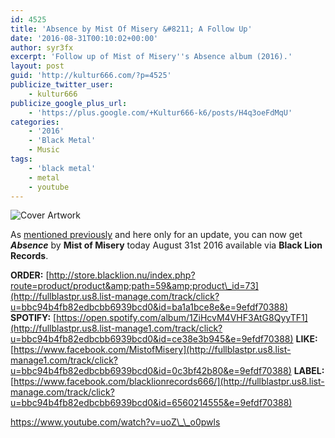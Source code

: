 ```yaml
---
id: 4525
title: 'Absence by Mist Of Misery &#8211; A Follow Up'
date: '2016-08-31T00:10:02+00:00'
author: syr3fx
excerpt: 'Follow up of Mist of Misery''s Absence album (2016).'
layout: post
guid: 'http://kultur666.com/?p=4525'
publicize_twitter_user:
    - kultur666
publicize_google_plus_url:
    - 'https://plus.google.com/+Kultur666-k6/posts/H4q3oeFdMqU'
categories:
    - '2016'
    - 'Black Metal'
    - Music
tags:
    - 'black metal'
    - metal
    - youtube
---
```


![Cover Artwork](http://localhost:8080/wp-content/uploads/2016/07/cover-artwork.jpg?w=680)

As [mentioned previously](http://kultur666.com/2016/08/01/absence-by-mist-of-misery-a-comment/) and here only for an update, you can now get ***Absence*** by **Mist of Misery** today August 31st 2016 available via **Black Lion Records**.

**ORDER:** [http://store.blacklion.nu/index.php?route=product/product&amp;path=59&amp;product\_id=73](http://fullblastpr.us8.list-manage.com/track/click?u=bbc94b4fb82edbcbb6939bcd0&id=ba1a1bce8e&e=9efdf70388)
**SPOTIFY:** [https://open.spotify.com/album/1ZiHcvM4VHF3AtG8QyyTF1](http://fullblastpr.us8.list-manage1.com/track/click?u=bbc94b4fb82edbcbb6939bcd0&id=ce38e3b945&e=9efdf70388)
**LIKE:** [https://www.facebook.com/MistofMisery](http://fullblastpr.us8.list-manage1.com/track/click?u=bbc94b4fb82edbcbb6939bcd0&id=0c3bf42b80&e=9efdf70388)
**LABEL:** [https://www.facebook.com/blacklionrecords666/](http://fullblastpr.us8.list-manage.com/track/click?u=bbc94b4fb82edbcbb6939bcd0&id=6560214555&e=9efdf70388)

https://www.youtube.com/watch?v=uoZ\_\_o0pwls